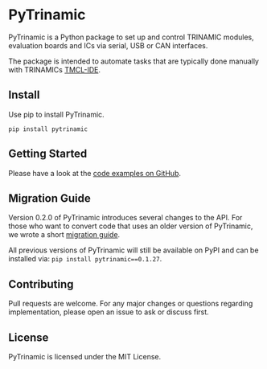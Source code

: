 # PyTrinamic

PyTrinamic is a Python package to set up and control TRINAMIC modules, evaluation boards and ICs via serial, USB or CAN interfaces.

The package is intended to automate tasks that are typically done manually with TRINAMICs [TMCL-IDE](https://www.trinamic.com/support/software/tmcl-ide/).

## Install

Use pip to install PyTrinamic.

```
pip install pytrinamic
```

## Getting Started

Please have a look at the [code examples on GitHub](https://github.com/trinamic/PyTrinamic/tree/master/examples).

## Migration Guide<a id="migration-guide"></a>

Version 0.2.0 of PyTrinamic introduces several changes to the API. For those who want to convert code that uses an older version of PyTrinamic, we wrote a short [migration guide](https://github.com/trinamic/PyTrinamic/blob/master/docs/migration_guide.md).

All previous versions of PyTrinamic will still be available on PyPI and can be installed via: `pip install pytrinamic==0.1.27`.

## Contributing

Pull requests are welcome. For any major changes or questions regarding implementation, please open an issue to ask or discuss first.

## License

PyTrinamic is licensed under the MIT License.